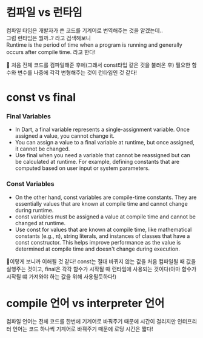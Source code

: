 # 컴파일 vs 런타임 
컴파일 타임은 개발자가 쓴 코드를 기계어로 번역해주는 것을 알겠는데..  
그럼 런타임은 뭘까..? 라고 검색해보니  
Runtime is the period of time when a program is running and generally occurs after compile time. 라고 한다!

📍 처음 전체 코드를 컴파일해준 후에(그래서 const타입 같은 것을 불러온 후) 필요한 함수와 변수를 나중에 각각 변형해주는 것이 런타임인 것 같다!

# const vs final
### Final Variables
- In Dart, a final variable represents a single-assignment variable. Once assigned a value, you cannot change it.
- You can assign a value to a final variable at runtime, but once assigned, it cannot be changed.
- Use final when you need a variable that cannot be reassigned but can be calculated at runtime. For example, defining constants that are computed based on user input or system parameters.
### Const Variables
- On the other hand, const variables are compile-time constants. They are essentially values that are known at compile time and cannot change during runtime.
- const variables must be assigned a value at compile time and cannot be changed at runtime.
- Use const for values that are known at compile time, like mathematical constants (e.g., π), string literals, and instances of classes that have a const constructor. This helps improve performance as the value is determined at compile time and doesn't change during execution.

📍이렇게 보니까 이해될 것 같다! const는 절대 바뀌지 않는 값을 처음 컴파일될 때 값을 실행주는 것이고, final은 각각 함수가 시작될 때 런타임에 사용되는 것이다(아마 함수가 시작될 떄 가져와야 하는 값을 위해 사용될듯하다!)


# compile 언어 vs interpreter 언어 
컴파일 언어는 전체 코드를 한번에 기계어로 바꿔주기 때문에 시간이 걸리지만 인터프리터 언어는 코드 하나씩 기계어로 바꿔주기 때문에 로딩 시간은 짧다!



